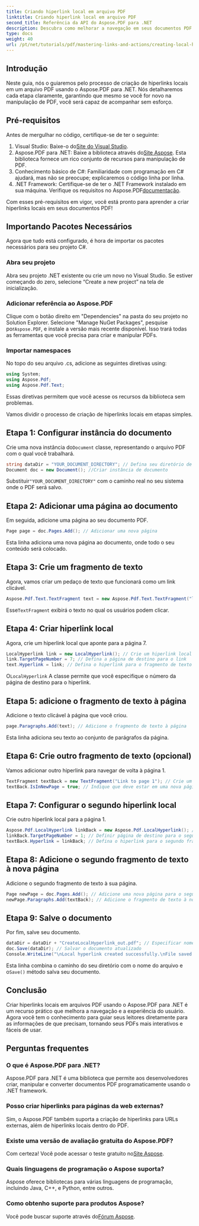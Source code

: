 ```yaml
---
title: Criando hiperlink local em arquivo PDF
linktitle: Criando hiperlink local em arquivo PDF
second_title: Referência da API do Aspose.PDF para .NET
description: Descubra como melhorar a navegação em seus documentos PDF criando hiperlinks locais usando o Aspose.PDF para .NET. Este tutorial passo a passo o guia por todo o processo.
type: docs
weight: 40
url: /pt/net/tutorials/pdf/mastering-links-and-actions/creating-local-hyperlink/
---
```

## Introdução

Neste guia, nós o guiaremos pelo processo de criação de hiperlinks locais em um arquivo PDF usando o Aspose.PDF para .NET. Nós detalharemos cada etapa claramente, garantindo que mesmo se você for novo na manipulação de PDF, você será capaz de acompanhar sem esforço.

## Pré-requisitos

Antes de mergulhar no código, certifique-se de ter o seguinte:

1.  Visual Studio: Baixe-o do[Site do Visual Studio](https://visualstudio.microsoft.com/).
2.  Aspose.PDF para .NET: Baixe a biblioteca através do[Site Aspose](https://releases.aspose.com/pdf/net/). Esta biblioteca fornece um rico conjunto de recursos para manipulação de PDF.
3. Conhecimento básico de C#: Familiaridade com programação em C# ajudará, mas não se preocupe; explicaremos o código linha por linha.
4. .NET Framework: Certifique-se de ter o .NET Framework instalado em sua máquina. Verifique os requisitos no Aspose.PDF[documentação](https://reference.aspose.com/pdf/net/).

Com esses pré-requisitos em vigor, você está pronto para aprender a criar hiperlinks locais em seus documentos PDF!

## Importando Pacotes Necessários

Agora que tudo está configurado, é hora de importar os pacotes necessários para seu projeto C#.

### Abra seu projeto

Abra seu projeto .NET existente ou crie um novo no Visual Studio. Se estiver começando do zero, selecione “Create a new project” na tela de inicialização.

### Adicionar referência ao Aspose.PDF

 Clique com o botão direito em "Dependencies" na pasta do seu projeto no Solution Explorer. Selecione "Manage NuGet Packages", pesquise por`Aspose.PDF`, e instale a versão mais recente disponível. Isso trará todas as ferramentas que você precisa para criar e manipular PDFs.

### Importar namespaces

No topo do seu arquivo .cs, adicione as seguintes diretivas using:

```csharp
using System;
using Aspose.Pdf;
using Aspose.Pdf.Text;
```

Essas diretivas permitem que você acesse os recursos da biblioteca sem problemas.

Vamos dividir o processo de criação de hiperlinks locais em etapas simples.

## Etapa 1: Configurar instância do documento

 Crie uma nova instância do`Document` classe, representando o arquivo PDF com o qual você trabalhará.

```csharp
string dataDir = "YOUR_DOCUMENT_DIRECTORY"; // Defina seu diretório de documentos
Document doc = new Document(); //Criar instância de documento
```

 Substituir`"YOUR_DOCUMENT_DIRECTORY"` com o caminho real no seu sistema onde o PDF será salvo.

## Etapa 2: Adicionar uma página ao documento

Em seguida, adicione uma página ao seu documento PDF.

```csharp
Page page = doc.Pages.Add(); // Adicionar uma nova página
```

Esta linha adiciona uma nova página ao documento, onde todo o seu conteúdo será colocado.

## Etapa 3: Crie um fragmento de texto

Agora, vamos criar um pedaço de texto que funcionará como um link clicável.

```csharp
Aspose.Pdf.Text.TextFragment text = new Aspose.Pdf.Text.TextFragment("link page number test to page 7"); // Crie um fragmento de texto
```

 Esse`TextFragment` exibirá o texto no qual os usuários podem clicar.

## Etapa 4: Criar hiperlink local

Agora, crie um hiperlink local que aponte para a página 7.

```csharp
LocalHyperlink link = new LocalHyperlink(); // Crie um hiperlink local
link.TargetPageNumber = 7; // Defina a página de destino para o link
text.Hyperlink = link; // Defina o hiperlink para o fragmento de texto
```

 O`LocalHyperlink` A classe permite que você especifique o número da página de destino para o hiperlink.

## Etapa 5: adicione o fragmento de texto à página

Adicione o texto clicável à página que você criou.

```csharp
page.Paragraphs.Add(text); // Adicione o fragmento de texto à página
```

Esta linha adiciona seu texto ao conjunto de parágrafos da página.

## Etapa 6: Crie outro fragmento de texto (opcional)

Vamos adicionar outro hiperlink para navegar de volta à página 1.

```csharp
TextFragment textBack = new TextFragment("Link to page 1"); // Crie um novo fragmento de texto
textBack.IsInNewPage = true; // Indique que deve estar em uma nova página
```

## Etapa 7: Configurar o segundo hiperlink local

Crie outro hiperlink local para a página 1.

```csharp
Aspose.Pdf.LocalHyperlink linkBack = new Aspose.Pdf.LocalHyperlink(); // Crie outro hiperlink local
linkBack.TargetPageNumber = 1; // Definir página de destino para o segundo hiperlink
textBack.Hyperlink = linkBack; // Defina o hiperlink para o segundo fragmento de texto
```

## Etapa 8: Adicione o segundo fragmento de texto à nova página

Adicione o segundo fragmento de texto à sua página.

```csharp
Page newPage = doc.Pages.Add(); // Adicione uma nova página para o segundo link
newPage.Paragraphs.Add(textBack); // Adicione o fragmento de texto à nova página
```

## Etapa 9: Salve o documento

Por fim, salve seu documento.

```csharp
dataDir = dataDir + "CreateLocalHyperlink_out.pdf"; // Especificar nome do arquivo de saída
doc.Save(dataDir); // Salvar o documento atualizado
Console.WriteLine("\nLocal hyperlink created successfully.\nFile saved at " + dataDir);
```

 Esta linha combina o caminho do seu diretório com o nome do arquivo e o`Save()` método salva seu documento.

## Conclusão

Criar hiperlinks locais em arquivos PDF usando o Aspose.PDF para .NET é um recurso prático que melhora a navegação e a experiência do usuário. Agora você tem o conhecimento para guiar seus leitores diretamente para as informações de que precisam, tornando seus PDFs mais interativos e fáceis de usar.

## Perguntas frequentes

### O que é Aspose.PDF para .NET?
Aspose.PDF para .NET é uma biblioteca que permite aos desenvolvedores criar, manipular e converter documentos PDF programaticamente usando o .NET framework.

### Posso criar hiperlinks para páginas da web externas?
Sim, o Aspose.PDF também suporta a criação de hiperlinks para URLs externas, além de hiperlinks locais dentro do PDF.

### Existe uma versão de avaliação gratuita do Aspose.PDF?
 Com certeza! Você pode acessar o teste gratuito no[Site Aspose](https://releases.aspose.com/).

### Quais linguagens de programação o Aspose suporta?
Aspose oferece bibliotecas para várias linguagens de programação, incluindo Java, C++, e Python, entre outros.

### Como obtenho suporte para produtos Aspose?
 Você pode buscar suporte através do[Fórum Aspose](https://forum.aspose.com/c/pdf/10).